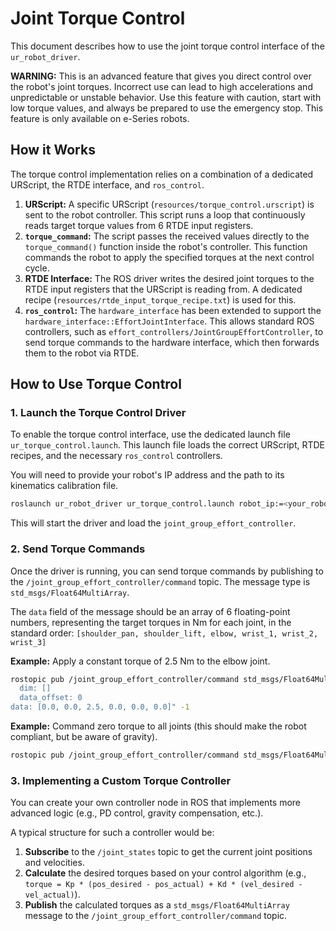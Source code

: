 # Joint Torque Control

This document describes how to use the joint torque control interface of the `ur_robot_driver`.

**WARNING:** This is an advanced feature that gives you direct control over the robot's joint torques. Incorrect use can lead to high accelerations and unpredictable or unstable behavior. Use this feature with caution, start with low torque values, and always be prepared to use the emergency stop. This feature is only available on e-Series robots.

## How it Works

The torque control implementation relies on a combination of a dedicated URScript, the RTDE interface, and `ros_control`.

1.  **URScript:** A specific URScript (`resources/torque_control.urscript`) is sent to the robot controller. This script runs a loop that continuously reads target torque values from 6 RTDE input registers.
2.  **`torque_command`:** The script passes the received values directly to the `torque_command()` function inside the robot's controller. This function commands the robot to apply the specified torques at the next control cycle.
3.  **RTDE Interface:** The ROS driver writes the desired joint torques to the RTDE input registers that the URScript is reading from. A dedicated recipe (`resources/rtde_input_torque_recipe.txt`) is used for this.
4.  **`ros_control`:** The `hardware_interface` has been extended to support the `hardware_interface::EffortJointInterface`. This allows standard ROS controllers, such as `effort_controllers/JointGroupEffortController`, to send torque commands to the hardware interface, which then forwards them to the robot via RTDE.

## How to Use Torque Control

### 1. Launch the Torque Control Driver

To enable the torque control interface, use the dedicated launch file `ur_torque_control.launch`. This launch file loads the correct URScript, RTDE recipes, and the necessary `ros_control` controllers.

You will need to provide your robot's IP address and the path to its kinematics calibration file.

```bash
roslaunch ur_robot_driver ur_torque_control.launch robot_ip:=<your_robot_ip> kinematics_config:=<path_to_your_calibration_file>
```

This will start the driver and load the `joint_group_effort_controller`.

### 2. Send Torque Commands

Once the driver is running, you can send torque commands by publishing to the `/joint_group_effort_controller/command` topic. The message type is `std_msgs/Float64MultiArray`.

The `data` field of the message should be an array of 6 floating-point numbers, representing the target torques in Nm for each joint, in the standard order:
`[shoulder_pan, shoulder_lift, elbow, wrist_1, wrist_2, wrist_3]`

**Example:** Apply a constant torque of 2.5 Nm to the elbow joint.

```bash
rostopic pub /joint_group_effort_controller/command std_msgs/Float64MultiArray "layout:
  dim: []
  data_offset: 0
data: [0.0, 0.0, 2.5, 0.0, 0.0, 0.0]" -1
```

**Example:** Command zero torque to all joints (this should make the robot compliant, but be aware of gravity).

```bash
rostopic pub /joint_group_effort_controller/command std_msgs/Float64MultiArray "data: [0.0, 0.0, 0.0, 0.0, 0.0, 0.0]" -1
```

### 3. Implementing a Custom Torque Controller

You can create your own controller node in ROS that implements more advanced logic (e.g., PD control, gravity compensation, etc.).

A typical structure for such a controller would be:
1.  **Subscribe** to the `/joint_states` topic to get the current joint positions and velocities.
2.  **Calculate** the desired torques based on your control algorithm (e.g., `torque = Kp * (pos_desired - pos_actual) + Kd * (vel_desired - vel_actual)`).
3.  **Publish** the calculated torques as a `std_msgs/Float64MultiArray` message to the `/joint_group_effort_controller/command` topic.
